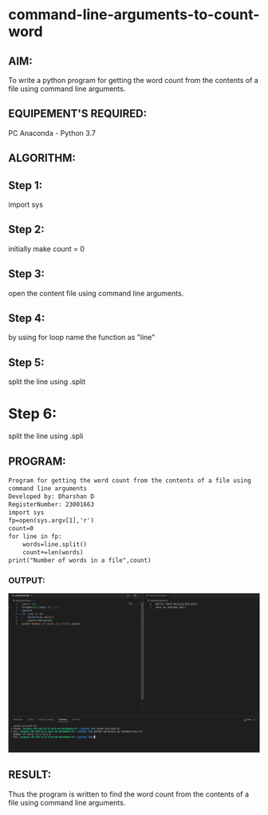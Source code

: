 # command-line-arguments-to-count-word
## AIM:
To write a python program for getting the word count from the contents of a file using command line arguments.
## EQUIPEMENT'S REQUIRED: 
PC
Anaconda - Python 3.7
## ALGORITHM: 
## Step 1:
import sys
## Step 2:
initially make count = 0
## Step 3:
open the content file using command line arguments.
## Step 4:
by using for loop name the function as "line"
## Step 5:
split the line using .split
# Step 6:
split the line using .spli
## PROGRAM:
```
Program for getting the word count from the contents of a file using command line arguments
Developed by: Dharshan D
RegisterNumber: 23001663
import sys
fp=open(sys.argv[1],'r')
count=0
for line in fp:
    words=line.split()
    count+=len(words)
print("Number of words in a file",count)
```
### OUTPUT:
![OUTPUT](/count_word.png)


## RESULT:
Thus the program is written to find the word count from the contents of a file using command line arguments.
